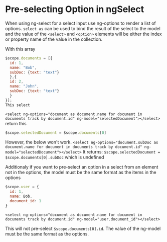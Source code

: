 # Pre-selecting Option in ngSelect

When using ng-select for a select input use ng-options to render a list of options. `select as` can be used to bind the result of the select to the model and the value of the `<select>` and `<option>` elements will be either the index or property name of the value in the collection.

With this array 
```javascript
$scope.documents = [{
  id: 1,
  name: "Bob",
  subDoc: {text: "text"}
  },{
  id: 2,
  name: "John",
  subDoc: {text: "text"}
  }
}];
This select 
```
`<select ng-options="document as document.name for document in documents track by document.id" ng-model="selectedDocument"></select>`
return this
```javascript
$scope.selectedDocument = $scope.documents[0]
``` 

However, the below won't work.
`<select ng-options="document.subDoc as document.name for document in documents track by document.id" ng-model="selectedDocument"></select>`
It returns: `$scope.selectedDocument = $scope.documents[0].subDoc` which is undefined

Additionaly if you want to pre-select an option in a select from an element not in the options, the model must be the same format as the items in the options
```javascript
$scope.user = {
  id: 1,
  name: Bob,
  document_id: 1
}
```
`<select ng-options="document as document.name for document in documents track by document.id" ng-model="user.document_id"></select>` 

This will not pre-select `$scope.documents[0].id`. The value of the ng-model must be the same format as the options.